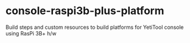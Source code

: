 # console-raspi3b-plus-platform
Build steps and custom resources to build platforms for YetiTool console using RasPi 3B+ h/w
